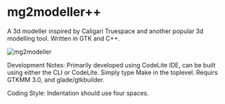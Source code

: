 # mg2modeller++
A 3d modeller inspired by Caligari Truespace and another popular 3d modelling tool. Written in GTK and C++.

![mg2modeller](https://user-images.githubusercontent.com/732515/29494497-cee26a36-85ee-11e7-883d-30620212d5d8.png)

Development Notes:
Primarily developed using CodeLite IDE, can be built using either the CLI or CodeLite. Simply type Make in the toplevel. Requirs GTKMM 3.0, and glade/gtkbuilder.

Coding Style:
Indentation should use four spaces.

